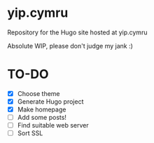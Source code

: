 # yip.cymru
Repository for the Hugo site hosted at yip.cymru

Absolute WIP, please don't judge my jank :)


# TO-DO
- [x] Choose theme
- [x] Generate Hugo project
- [x] Make homepage
- [ ] Add some posts!
- [ ] Find suitable web server
- [ ] Sort SSL
